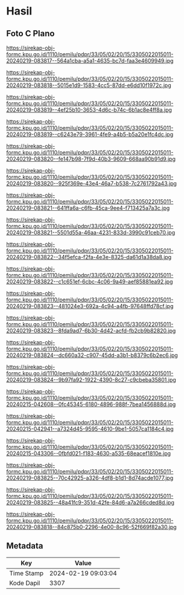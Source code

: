 # Hasil

## Foto C Plano

https://sirekap-obj-formc.kpu.go.id/1110/pemilu/pdpr/33/05/02/20/15/3305022015011-20240219-083817--564a1cba-a5a1-4635-bc7d-faa3e4609949.jpg

https://sirekap-obj-formc.kpu.go.id/1110/pemilu/pdpr/33/05/02/20/15/3305022015011-20240219-083818--5015e1d9-1583-4cc5-87dd-e6dd10f1972c.jpg

https://sirekap-obj-formc.kpu.go.id/1110/pemilu/pdpr/33/05/02/20/15/3305022015011-20240219-083819--4ef25b10-3653-4d6c-b74c-6b1ac8e4ff8a.jpg

https://sirekap-obj-formc.kpu.go.id/1110/pemilu/pdpr/33/05/02/20/15/3305022015011-20240219-083819--c6243e79-3961-4fe9-a4b5-b5a20e1fc4dc.jpg

https://sirekap-obj-formc.kpu.go.id/1110/pemilu/pdpr/33/05/02/20/15/3305022015011-20240219-083820--fe147b98-7f9d-40b3-9609-668aa90b91d9.jpg

https://sirekap-obj-formc.kpu.go.id/1110/pemilu/pdpr/33/05/02/20/15/3305022015011-20240219-083820--925f369e-43e4-46a7-b538-7c2761792a43.jpg

https://sirekap-obj-formc.kpu.go.id/1110/pemilu/pdpr/33/05/02/20/15/3305022015011-20240219-083821--641ffa6a-c6fb-45ca-9ee4-f713425a7a3c.jpg

https://sirekap-obj-formc.kpu.go.id/1110/pemilu/pdpr/33/05/02/20/15/3305022015011-20240219-083821--5501d55a-46aa-4231-833d-3990c91ceb70.jpg

https://sirekap-obj-formc.kpu.go.id/1110/pemilu/pdpr/33/05/02/20/15/3305022015011-20240219-083822--34f5efca-f2fa-4e3e-8325-da61d1a38da8.jpg

https://sirekap-obj-formc.kpu.go.id/1110/pemilu/pdpr/33/05/02/20/15/3305022015011-20240219-083822--c1c651ef-6cbc-4c06-9a49-aef85881ea92.jpg

https://sirekap-obj-formc.kpu.go.id/1110/pemilu/pdpr/33/05/02/20/15/3305022015011-20240219-083823--481024e3-692a-4c94-a4fb-97648ffd78cf.jpg

https://sirekap-obj-formc.kpu.go.id/1110/pemilu/pdpr/33/05/02/20/15/3305022015011-20240219-083823--8fda9ad7-6b30-4d42-acfd-fb2cb9b82820.jpg

https://sirekap-obj-formc.kpu.go.id/1110/pemilu/pdpr/33/05/02/20/15/3305022015011-20240219-083824--dc660a32-c907-45dd-a3b1-b8379c6b2ec6.jpg

https://sirekap-obj-formc.kpu.go.id/1110/pemilu/pdpr/33/05/02/20/15/3305022015011-20240219-083824--9b97fa92-1922-4390-8c27-c9cbeba35801.jpg

https://sirekap-obj-formc.kpu.go.id/1110/pemilu/pdpr/33/05/02/20/15/3305022015011-20240215-042608--0fc45345-6180-4896-988f-7bea1456888d.jpg

https://sirekap-obj-formc.kpu.go.id/1110/pemilu/pdpr/33/05/02/20/15/3305022015011-20240215-042941--a7324d45-9595-4610-9be1-5057ca1184c4.jpg

https://sirekap-obj-formc.kpu.go.id/1110/pemilu/pdpr/33/05/02/20/15/3305022015011-20240215-043306--0fbfd021-f183-4630-a535-68eacef1810e.jpg

https://sirekap-obj-formc.kpu.go.id/1110/pemilu/pdpr/33/05/02/20/15/3305022015011-20240219-083825--70c42925-a326-4df8-b1d1-8d74acde1077.jpg

https://sirekap-obj-formc.kpu.go.id/1110/pemilu/pdpr/33/05/02/20/15/3305022015011-20240219-083825--48a41fc9-351d-42fe-84d6-a7a266cded8d.jpg

https://sirekap-obj-formc.kpu.go.id/1110/pemilu/pdpr/33/05/02/20/15/3305022015011-20240219-083818--84c875b0-2296-4e00-8c96-52f669f82a30.jpg


## Metadata

| Key        | Value               |
| ---------- | ------------------- |
| Time Stamp | 2024-02-19 09:03:04 |
| Kode Dapil | 3307                |



